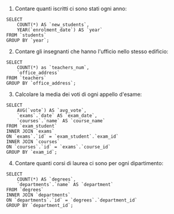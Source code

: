 1. Contare quanti iscritti ci sono stati ogni anno:

```
SELECT
    COUNT(*) AS `new_students`,
    YEAR(`enrolment_date`) AS `year`
FROM `students`
GROUP BY `year`;
```

2. Contare gli insegnanti che hanno l'ufficio nello stesso edificio:

```
SELECT
    COUNT(*) as `teachers_num`,
    `office_address`
FROM `teachers`
GROUP BY `office_address`;
```

3.  Calcolare la media dei voti di ogni appello d'esame:

```
SELECT
    AVG(`vote`) AS `avg_vote`,
    `exams`.`date` AS `exam_date`,
    `courses`.`name` AS `course_name`
FROM `exam_student`
INNER JOIN `exams`
ON `exams`.`id` = `exam_student`.`exam_id`
INNER JOIN `courses`
ON `courses`.`id` = `exams`.`course_id`
GROUP BY `exam_id`;
```

4. Contare quanti corsi di laurea ci sono per ogni dipartimento:

```
SELECT
    COUNT(*) AS `degrees`,
    `departments`.`name` AS `department`
FROM `degrees`
INNER JOIN `departments`
ON `departments`.`id` = `degrees`.`department_id`
GROUP BY `department_id`;
```
